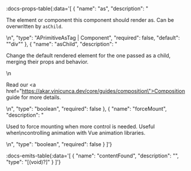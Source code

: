 <!-- This file was automatic generated. Do not edit it manually -->

:docs-props-table{:data='[
  {
    "name": "as",
    "description": "<p>The element or component this component should render as. Can be overwritten by <code>asChild</code>.</p>\n",
    "type": "APrimitiveAsTag | Component",
    "required": false,
    "default": "\"div\""
  },
  {
    "name": "asChild",
    "description": "<p>Change the default rendered element for the one passed as a child, merging their props and behavior.</p>\n<p>Read our <a href=\"https://akar.vinicunca.dev/core/guides/composition\">Composition</a> guide for more details.</p>\n",
    "type": "boolean",
    "required": false
  },
  {
    "name": "forceMount",
    "description": "<p>Used to force mounting when more control is needed. Useful when\ncontrolling animation with Vue animation libraries.</p>\n",
    "type": "boolean",
    "required": false
  }
]'} 

:docs-emits-table{:data='[
  {
    "name": "contentFound",
    "description": "",
    "type": "[(void)?]"
  }
]'} 
